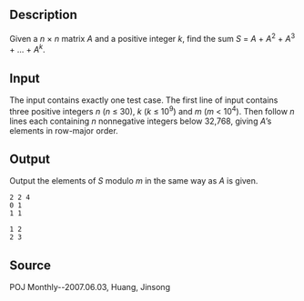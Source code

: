<h2>Description</h2><p><span lang="en-us"><p>Given a <i>n</i> × <i>n</i> matrix <i>A</i> and a positive integer <i>k</i>, find the sum <i>S</i> = <i>A</i> + <i>A</i><sup>2</sup> + <i>A</i><sup>3</sup> + … + <i>A<sup>k</sup></i>.</p></span></p><h2>Input</h2><p><span lang="en-us"><p>The input contains exactly one test case. The first line of input contains three positive integers <i>n</i> (<i>n</i> ≤ 30), <i>k</i> (<i>k</i> ≤ 10<sup>9</sup>) and <i>m</i> (<i>m</i> &lt; 10<sup>4</sup>). Then follow <i>n</i> lines each containing <i>n</i> nonnegative integers below 32,768, giving <i>A</i>’s elements in row-major order.</p></span></p><h2>Output</h2><p><p>Output the elements of <i>S</i> modulo <i>m</i> in the same way as <i>A</i> is given.</p></p>

<pre><code class="language-input1">2 2 4
0 1
1 1</code></pre>

<pre><code class="language-output1">1 2
2 3</code></pre>

<h2>Source</h2><p>POJ Monthly--2007.06.03, Huang, Jinsong</p>
